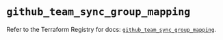 # `github_team_sync_group_mapping`

Refer to the Terraform Registry for docs: [`github_team_sync_group_mapping`](https://registry.terraform.io/providers/integrations/github/6.3.0/docs/resources/team_sync_group_mapping).
